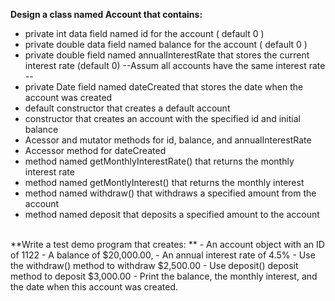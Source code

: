 **Design a class named Account that contains:**
- private int data field named id for the account ( default 0 )
- private double data field named balance for the account ( default 0 )
- private double field named annualInterestRate that stores the current interest rate (default 0)
--Assum all accounts have the same interest rate --
- private Date field named dateCreated that stores the date when the account was created 
- default constructor that creates a default account 
- constructor that creates an account with the specified id and initial balance 
- Acessor and mutator methods for id, balance, and annualInterestRate 
- Accessor method for dateCreated 
- method named getMonthlyInterestRate() that returns the monthly interest rate 
- method named getMontlyInterest() that returns the monthly interest 
- method named withdraw() that withdraws a specified amount from the account 
- method named deposit that deposits a specified amount to the account 
<br/>
**Write a test demo program that creates: **
- An account object with an ID of 1122
- A balance of $20,000.00,
- An annual interest rate of 4.5%
- Use the withdraw() method to withdraw $2,500.00 
- Use deposit() deposit method to deposit $3,000.00 
- Print the balance, the monthly interest, and the date when this account was created. 

